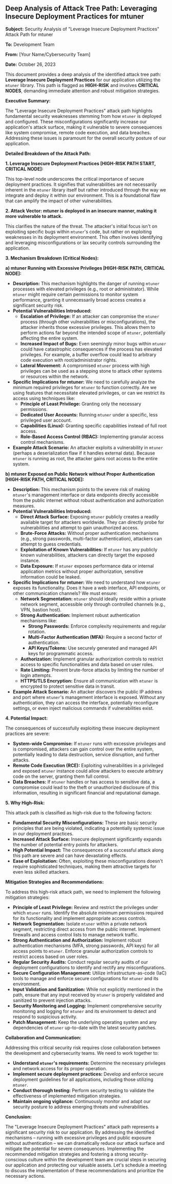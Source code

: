 ## Deep Analysis of Attack Tree Path: Leveraging Insecure Deployment Practices for mtuner

**Subject:** Security Analysis of "Leverage Insecure Deployment Practices" Attack Path for mtuner

**To:** Development Team

**From:** [Your Name/Cybersecurity Team]

**Date:** October 26, 2023

This document provides a deep analysis of the identified attack tree path: **Leverage Insecure Deployment Practices** for our application utilizing the `mtuner` library. This path is flagged as **HIGH-RISK** and involves **CRITICAL NODES**, demanding immediate attention and robust mitigation strategies.

**Executive Summary:**

The "Leverage Insecure Deployment Practices" attack path highlights fundamental security weaknesses stemming from how `mtuner` is deployed and configured. These misconfigurations significantly increase our application's attack surface, making it vulnerable to severe consequences like system compromise, remote code execution, and data breaches. Addressing these issues is paramount for the overall security posture of our application.

**Detailed Breakdown of the Attack Path:**

**1. Leverage Insecure Deployment Practices [HIGH-RISK PATH START, CRITICAL NODE]:**

This top-level node underscores the critical importance of secure deployment practices. It signifies that vulnerabilities are not necessarily inherent in the `mtuner` library itself but rather introduced through the way we integrate and deploy it within our environment. This is a foundational flaw that can amplify the impact of other vulnerabilities.

**2. Attack Vector: mtuner is deployed in an insecure manner, making it more vulnerable to attack.**

This clarifies the nature of the threat. The attacker's initial focus isn't on exploiting specific bugs within `mtuner`'s code, but rather on exploiting weaknesses in its deployment environment. This often involves identifying and leveraging misconfigurations or lax security controls surrounding the application.

**3. Mechanism Breakdown (Critical Nodes):**

   **a) mtuner Running with Excessive Privileges [HIGH-RISK PATH, CRITICAL NODE]:**

   * **Description:** This mechanism highlights the danger of running `mtuner` processes with elevated privileges (e.g., root or administrator). While `mtuner` might require certain permissions to monitor system performance, granting it unnecessarily broad access creates a significant security risk.
   * **Potential Vulnerabilities Introduced:**
      * **Escalation of Privilege:** If an attacker can compromise the `mtuner` process (through other vulnerabilities or misconfigurations), the attacker inherits those excessive privileges. This allows them to perform actions far beyond the intended scope of `mtuner`, potentially affecting the entire system.
      * **Increased Impact of Bugs:**  Even seemingly minor bugs within `mtuner` could have catastrophic consequences if the process has elevated privileges. For example, a buffer overflow could lead to arbitrary code execution with root/administrator rights.
      * **Lateral Movement:**  A compromised `mtuner` process with high privileges can be used as a stepping stone to attack other systems or resources within the network.
   * **Specific Implications for mtuner:** We need to carefully analyze the minimum required privileges for `mtuner` to function correctly. Are we using features that necessitate elevated privileges, or can we restrict its access using techniques like:
      * **Principle of Least Privilege:**  Granting only the necessary permissions.
      * **Dedicated User Accounts:** Running `mtuner` under a specific, less privileged user account.
      * **Capabilities (Linux):**  Granting specific capabilities instead of full root access.
      * **Role-Based Access Control (RBAC):**  Implementing granular access control mechanisms.
   * **Example Attack Scenario:** An attacker exploits a vulnerability in `mtuner` (perhaps a deserialization flaw if it handles external data). Because `mtuner` is running as root, the attacker gains root access to the entire system.

   **b) mtuner Exposed on Public Network without Proper Authentication [HIGH-RISK PATH, CRITICAL NODE]:**

   * **Description:** This mechanism points to the severe risk of making `mtuner`'s management interface or data endpoints directly accessible from the public internet without robust authentication and authorization measures.
   * **Potential Vulnerabilities Introduced:**
      * **Direct Attack Surface:**  Exposing `mtuner` publicly creates a readily available target for attackers worldwide. They can directly probe for vulnerabilities and attempt to gain unauthorized access.
      * **Brute-Force Attacks:** Without proper authentication mechanisms (e.g., strong passwords, multi-factor authentication), attackers can attempt to guess credentials.
      * **Exploitation of Known Vulnerabilities:** If `mtuner` has any publicly known vulnerabilities, attackers can directly target the exposed instance.
      * **Data Exposure:** If `mtuner` exposes performance data or internal application metrics without proper authorization, sensitive information could be leaked.
   * **Specific Implications for mtuner:** We need to understand how `mtuner` exposes its functionality. Does it have a web interface, API endpoints, or other communication channels? We must ensure:
      * **Network Segmentation:**  `mtuner` should ideally reside within a private network segment, accessible only through controlled channels (e.g., VPN, bastion host).
      * **Strong Authentication:** Implement robust authentication mechanisms like:
         * **Strong Passwords:** Enforce complexity requirements and regular rotation.
         * **Multi-Factor Authentication (MFA):**  Require a second factor of authentication.
         * **API Keys/Tokens:**  Use securely generated and managed API keys for programmatic access.
      * **Authorization:** Implement granular authorization controls to restrict access to specific functionalities and data based on user roles.
      * **Rate Limiting:**  Prevent brute-force attacks by limiting the number of login attempts.
      * **HTTPS/TLS Encryption:**  Ensure all communication with `mtuner` is encrypted to protect sensitive data in transit.
   * **Example Attack Scenario:** An attacker discovers the public IP address and port where `mtuner`'s management interface is exposed. Without any authentication, they can access the interface, potentially reconfigure settings, or even inject malicious commands if vulnerabilities exist.

**4. Potential Impact:**

The consequences of successfully exploiting these insecure deployment practices are severe:

* **System-wide Compromise:**  If `mtuner` runs with excessive privileges and is compromised, attackers can gain control over the entire system, potentially leading to data destruction, service disruption, and further attacks.
* **Remote Code Execution (RCE):**  Exploiting vulnerabilities in a privileged and exposed `mtuner` instance could allow attackers to execute arbitrary code on the server, granting them full control.
* **Data Breaches:**  If `mtuner` handles or has access to sensitive data, a compromise could lead to the theft or unauthorized disclosure of this information, resulting in significant financial and reputational damage.

**5. Why High-Risk:**

This attack path is classified as high-risk due to the following factors:

* **Fundamental Security Misconfigurations:** These are basic security principles that are being violated, indicating a potentially systemic issue in our deployment practices.
* **Increased Attack Surface:**  Insecure deployment significantly expands the number of potential entry points for attackers.
* **High Potential Impact:**  The consequences of a successful attack along this path are severe and can have devastating effects.
* **Ease of Exploitation:**  Often, exploiting these misconfigurations doesn't require sophisticated techniques, making them attractive targets for even less skilled attackers.

**Mitigation Strategies and Recommendations:**

To address this high-risk attack path, we need to implement the following mitigation strategies:

* **Principle of Least Privilege:**  Review and restrict the privileges under which `mtuner` runs. Identify the absolute minimum permissions required for its functionality and implement appropriate access controls.
* **Network Segmentation:**  Isolate `mtuner` within a private network segment, restricting direct access from the public internet. Implement firewalls and access control lists to manage network traffic.
* **Strong Authentication and Authorization:**  Implement robust authentication mechanisms (MFA, strong passwords, API keys) for all access points to `mtuner`. Enforce granular authorization controls to restrict access based on user roles.
* **Regular Security Audits:**  Conduct regular security audits of our deployment configurations to identify and rectify any misconfigurations.
* **Secure Configuration Management:**  Utilize infrastructure-as-code (IaC) tools to manage and enforce secure configurations for `mtuner` and its environment.
* **Input Validation and Sanitization:**  While not explicitly mentioned in the path, ensure that any input received by `mtuner` is properly validated and sanitized to prevent injection attacks.
* **Security Monitoring and Logging:**  Implement comprehensive security monitoring and logging for `mtuner` and its environment to detect and respond to suspicious activity.
* **Patch Management:**  Keep the underlying operating system and any dependencies of `mtuner` up-to-date with the latest security patches.

**Collaboration and Communication:**

Addressing this critical security risk requires close collaboration between the development and cybersecurity teams. We need to work together to:

* **Understand `mtuner`'s requirements:**  Determine the necessary privileges and network access for its proper operation.
* **Implement secure deployment practices:**  Develop and enforce secure deployment guidelines for all applications, including those utilizing `mtuner`.
* **Conduct thorough testing:**  Perform security testing to validate the effectiveness of implemented mitigation strategies.
* **Maintain ongoing vigilance:**  Continuously monitor and adapt our security posture to address emerging threats and vulnerabilities.

**Conclusion:**

The "Leverage Insecure Deployment Practices" attack path represents a significant security risk to our application. By addressing the identified mechanisms – running with excessive privileges and public exposure without authentication – we can dramatically reduce our attack surface and mitigate the potential for severe consequences. Implementing the recommended mitigation strategies and fostering a strong security-conscious culture within the development team are crucial steps in securing our application and protecting our valuable assets. Let's schedule a meeting to discuss the implementation of these recommendations and prioritize the necessary actions.
